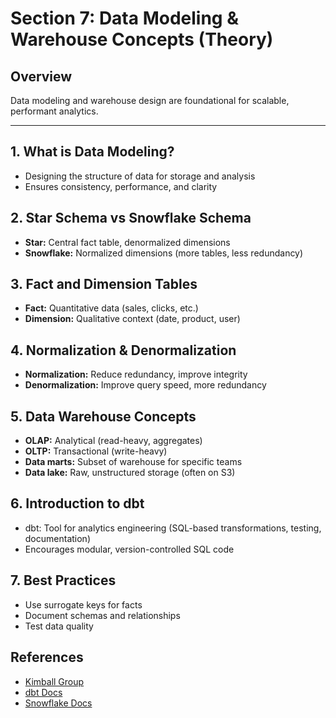 # Section 7: Data Modeling & Warehouse Concepts (Theory)

## Overview
Data modeling and warehouse design are foundational for scalable, performant analytics.

---

## 1. What is Data Modeling?
- Designing the structure of data for storage and analysis
- Ensures consistency, performance, and clarity

## 2. Star Schema vs Snowflake Schema
- **Star:** Central fact table, denormalized dimensions
- **Snowflake:** Normalized dimensions (more tables, less redundancy)

## 3. Fact and Dimension Tables
- **Fact:** Quantitative data (sales, clicks, etc.)
- **Dimension:** Qualitative context (date, product, user)

## 4. Normalization & Denormalization
- **Normalization:** Reduce redundancy, improve integrity
- **Denormalization:** Improve query speed, more redundancy

## 5. Data Warehouse Concepts
- **OLAP:** Analytical (read-heavy, aggregates)
- **OLTP:** Transactional (write-heavy)
- **Data marts:** Subset of warehouse for specific teams
- **Data lake:** Raw, unstructured storage (often on S3)

## 6. Introduction to dbt
- dbt: Tool for analytics engineering (SQL-based transformations, testing, documentation)
- Encourages modular, version-controlled SQL code

## 7. Best Practices
- Use surrogate keys for facts
- Document schemas and relationships
- Test data quality

## References
- [Kimball Group](https://www.kimballgroup.com/)
- [dbt Docs](https://docs.getdbt.com/)
- [Snowflake Docs](https://docs.snowflake.com/)
